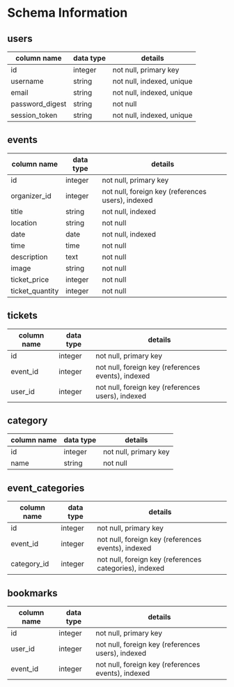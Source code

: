 # Schema Information

## users
| column name     | data type  | details  
|-----------------|------------|------------------------
| id              | integer    | not null, primary key
| username        | string     | not null, indexed, unique  
| email           | string     | not null, indexed, unique
| password_digest | string     | not null
| session_token   | string     | not null, indexed, unique

## events
| column name       | data type  | details  
|-------------------|------------|------------------------
| id                | integer    | not null, primary key
| organizer_id      | integer    | not null, foreign key (references users), indexed
| title             | string     | not null, indexed
| location          | string     | not null
| date              | date       | not null, indexed
| time              | time       | not null
| description       | text       | not null
| image             | string     | not null
| ticket_price      | integer    | not null
| ticket_quantity   | integer    | not null

## tickets
| column name     | data type  | details  
|-----------------|------------|------------------------
| id              | integer    | not null, primary key
| event_id        | integer    | not null, foreign key (references events), indexed
| user_id         | integer    | not null, foreign key (references users), indexed

## category
| column name     | data type  | details  
|-----------------|------------|------------------------
| id              | integer    | not null, primary key
| name            | string     | not null

## event_categories
| column name     | data type  | details  
|-----------------|------------|------------------------
| id              | integer    | not null, primary key
| event_id        | integer    | not null, foreign key (references events), indexed
| category_id     | integer    | not null, foreign key (references categories), indexed

## bookmarks
| column name     | data type  | details  
|-----------------|------------|------------------------
| id              | integer    | not null, primary key
| user_id         | integer    | not null, foreign key (references users), indexed
| event_id        | integer    | not null, foreign key (references events), indexed
